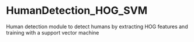 # HumanDetection_HOG_SVM
Human detection module to detect humans by extracting HOG features and training with a support vector machine
